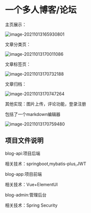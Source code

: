 # 一个多人博客/论坛

主页展示：

![image-20211013165930801](https://gitee.com/lemndo/picture/raw/master/img/image-20211013165930801.png)

文章分类页：

![image-20211013170011086](https://gitee.com/lemndo/picture/raw/master/img/image-20211013170011086.png)

文章标签页：

![image-20211013170732188](https://gitee.com/lemndo/picture/raw/master/img/image-20211013170732188.png)

文章归档：

![image-20211013170747264](https://gitee.com/lemndo/picture/raw/master/img/image-20211013170747264.png)

其他实现：图片上传，评论功能，登录注册

包括了一个markdown编辑器

![image-20211013170759480](https://gitee.com/lemndo/picture/raw/master/img/image-20211013170759480.png)

## 项目文件说明
blog-api:项目后端

相关技术：springboot,mybatis-plus,JWT

blog-app:项目前端

相关技术：Vue+ElementUI

blog-admin:管理后台

相关技术：Spring Security


